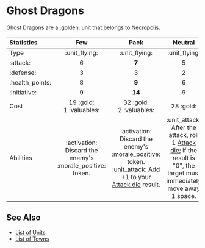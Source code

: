 # Ghost Dragons

Ghost Dragons are a :golden: unit that belongs to [Necropolis](../towns/necropolis.md).

| Statistics | Few | Pack | Neutral |
| :--- | :---: | :---: | :---: |
| Type | :unit_flying: | :unit_flying: | :unit_flying: |
| :attack: | 6 | **7** | 5 |
| :defense: | 3 | 3 | 2 |
| :health_points: | 8 | **9** | 6 |
| :initiative: | 9 | **14** | 9 |
| Cost | 19 :gold:<br>1 :valuables: | 32 :gold:<br>2 :valuables: | 28 :gold: |
| Abilities | :activation: Discard the enemy's :morale_positive: token. | :activation: Discard the enemy's :morale_positive: token.<br>:unit_attack: Add +1 to your [Attack die](../dice.md#attack-die) result. | :unit_attack: After the attack, roll 1 [Attack die](../dice.md#attack-die); if the result is "0", the target must immediately move away 1 space. |


## See Also

- [List of Units](../units.md)
- [List of Towns](../towns.md)